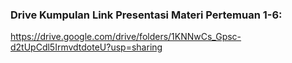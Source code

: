 ### Drive Kumpulan Link Presentasi Materi Pertemuan 1-6: <br>
https://drive.google.com/drive/folders/1KNNwCs_Gpsc-d2tUpCdl5IrmvdtdoteU?usp=sharing
